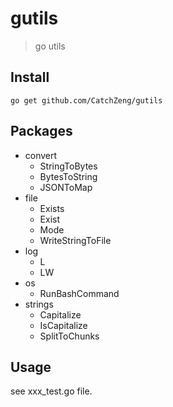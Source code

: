 # gutils

> go utils

## Install

```shell
go get github.com/CatchZeng/gutils
```

## Packages

- convert
  - StringToBytes
  - BytesToString
  - JSONToMap
- file
  - Exists
  - Exist
  - Mode
  - WriteStringToFile
- log
  - L
  - LW
- os
  - RunBashCommand
- strings
  - Capitalize
  - IsCapitalize
  - SplitToChunks

## Usage

see xxx_test.go file.
